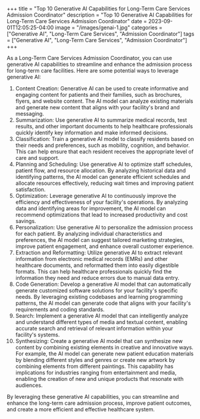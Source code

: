 +++
title = "Top 10 Generative AI Capabilities for Long-Term Care Services Admission Coordinator"
description = "Top 10 Generative AI Capabilities for Long-Term Care Services Admission Coordinator"
date = 2023-09-01T12:05:25-04:00
image = "/images/genai-1.jpg"
categories = ["Generative AI", "Long-Term Care Services", "Admission Coordinator"]
tags = ["Generative AI", "Long-Term Care Services", "Admission Coordinator"]
+++

As a Long-Term Care Services Admission Coordinator, you can use generative AI capabilities to streamline and enhance the admission process for long-term care facilities. Here are some potential ways to leverage generative AI:

1. Content Creation: Generative AI can be used to create informative and engaging content for patients and their families, such as brochures, flyers, and website content. The AI model can analyze existing materials and generate new content that aligns with your facility's brand and messaging.
2. Summarization: Use generative AI to summarize medical records, test results, and other important documents to help healthcare professionals quickly identify key information and make informed decisions.
3. Classification: Train a generative AI model to classify residents based on their needs and preferences, such as mobility, cognition, and behavior. This can help ensure that each resident receives the appropriate level of care and support.
4. Planning and Scheduling: Use generative AI to optimize staff schedules, patient flow, and resource allocation. By analyzing historical data and identifying patterns, the AI model can generate efficient schedules and allocate resources effectively, reducing wait times and improving patient satisfaction.
5. Optimization: Leverage generative AI to continuously improve the efficiency and effectiveness of your facility's operations. By analyzing data and identifying areas for improvement, the AI model can recommend optimizations that lead to increased productivity and cost savings.
6. Personalization: Use generative AI to personalize the admission process for each patient. By analyzing individual characteristics and preferences, the AI model can suggest tailored marketing strategies, improve patient engagement, and enhance overall customer experience.
7. Extraction and Reformatting: Utilize generative AI to extract relevant information from electronic medical records (EMRs) and other healthcare documents, and reformatted them into easily digestible formats. This can help healthcare professionals quickly find the information they need and reduce errors due to manual data entry.
8. Code Generation: Develop a generative AI model that can automatically generate customized software solutions for your facility's specific needs. By leveraging existing codebases and learning programming patterns, the AI model can generate code that aligns with your facility's requirements and coding standards.
9. Search: Implement a generative AI model that can intelligently analyze and understand different types of media and textual content, enabling accurate search and retrieval of relevant information within your facility's systems.
10. Synthesizing: Create a generative AI model that can synthesize new content by combining existing elements in creative and innovative ways. For example, the AI model can generate new patient education materials by blending different styles and genres or create new artwork by combining elements from different paintings. This capability has implications for industries ranging from entertainment and media, enabling the creation of new and unique products that resonate with audiences.

By leveraging these generative AI capabilities, you can streamline and enhance the long-term care admission process, improve patient outcomes, and create a more efficient and effective healthcare system.